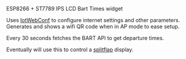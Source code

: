 ESP8266 + ST7789 IPS LCD Bart Times widget

Uses [IotWebConf](https://github.com/prampec/IotWebConf) to configure internet settings and other parameters. Generates and shows a wifi QR code when in AP mode to ease setup.

Every 30 seconds fetches the BART API to get departure times.

Eventually will use this to control a [splitflap](https://github.com/scottbez1/splitflap) display.
